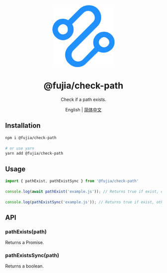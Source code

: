 <div align="center">
  <img alt="hammer logo" width="200" src="./assets/Paths.svg"/>
</div>

<div align="center">
  <h1>@fujia/check-path</h1>
</div>

<div align="center">

Check if a path exists.

</div>

<div align="center">

English | [简体中文](./README.zh-CN.md)

</div>


## Installation

```bash
npm i @fujia/check-path

# or use yarn
yarn add @fujia/check-path
```

## Usage

```javascript
import { pathExist, pathExistSync } from '@fujia/check-path'

console.log(await pathExist('example.js')); // Returns true if exist, otherwise return false

console.log(pathExistSync('example.js')); // Returns true if exist, otherwise return false

```

## API

### pathExists(path)

Returns a Promise<boolean>.

### pathExistsSync(path)

Returns a boolean.



